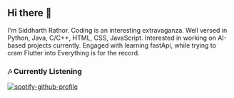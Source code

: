 ## Hi there 👋
I'm Siddharth Rathor. Coding is an interesting extravaganza.
Well versed in Python, Java, C/C++, HTML, CSS, JavaScript.
Interested in working on AI-based projects currently.
Engaged with learning fastApi, while trying to cram Flutter into
Everything is for the record.

### 🎶 Currently Listening  
[![spotify-github-profile](https://spotify-github-profile.kittinanx.com/api/view?uid=sda1d0pt7g7cdsdh57ch58jxe&cover_image=true&theme=novatorem&show_offline=false&background_color=121212&interchange=false&bar_color=53b14f&bar_color_cover=false)](https://github.com/kittinan/spotify-github-profile)
<!--
**SiddharthaRathor/SiddharthaRathor** is a ✨ _special_ ✨ repository because its `README.md` (this file) appears on your GitHub profile.

Here are some ideas to get you started:

- 🔭 I’m currently working on ...
- 🌱 I’m currently learning ...
- 👯 I’m looking to collaborate on ...
- 🤔 I’m looking for help with ...
- 💬 Ask me about ...
- 📫 How to reach me: ...
- 😄 Pronouns: ...
- ⚡ Fun fact: ...
-->
